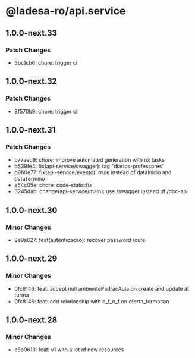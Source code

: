 # @ladesa-ro/api.service

## 1.0.0-next.33

### Patch Changes

- 3bc1cb6: chore: trigger ci

## 1.0.0-next.32

### Patch Changes

- 8f570b9: chore: trigger ci

## 1.0.0-next.31

### Patch Changes

- b77aed9: chore: improve automated generation with nx tasks
- b539fe4: fix(api-service/swagger): tag "diarios-professores"
- d9b0e77: fix(api-service/evento): rrule instead of dataInicio and dataTermino
- e54c05e: chore: code-static:fix
- 3245dab: change(api-service/main): use /swagger instead of /doc-api

## 1.0.0-next.30

### Minor Changes

- 2e9a627: feat(autenticacao): recover password route

## 1.0.0-next.29

### Minor Changes

- 0fc8146: feat: accept null ambientePadraoAula on create and update at turma
- 0fc8146: feat: add relationship with o_f_n_f on oferta_formacao

## 1.0.0-next.28

### Minor Changes

- c5b9613: feat: v1 with a lot of new resources
